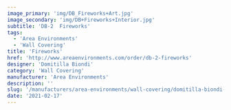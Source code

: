 ```yaml
---
image_primary: 'img/DB_Fireworks+Art.jpg'
image_secondary: 'img/DB+Fireworks+Interior.jpg'
subtitle: 'DB-2  Fireworks'
tags:
  - 'Area Environments'
  - 'Wall Covering'
title: 'Fireworks'
href: 'http://www.areaenvironments.com/order/db-2-fireworks'
designer: 'Domitilla Biondi'
category: 'Wall Covering'
manufacturer: 'Area Environments'
description: ''
slug: '/manufacturers/area-environments/wall-covering/domitilla-biondi-fireworks'
date: '2021-02-17'
---
```


